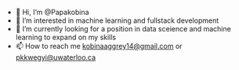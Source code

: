 - 👋 Hi, I’m @Papakobina
- 👀 I’m interested in machine learning and fullstack development
- 🌱 I’m currently looking for a position in data sceience and machine learning to expand on my skills
- 📫 How to reach me kobinaaggrey14@gmail.com or pkkwegyi@uwaterloo.ca

<!---
Papakobina/Papakobina is a ✨ special ✨ repository because its `README.md` (this file) appears on your GitHub profile.
You can click the Preview link to take a look at your changes.
--->
